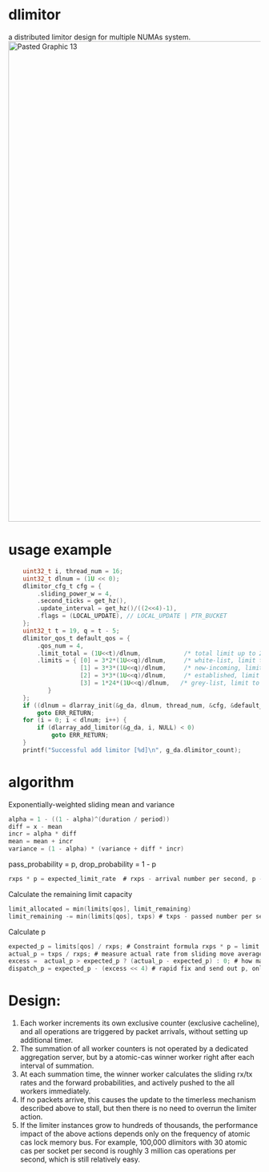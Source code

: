 # dlimitor
a distributed limitor design for multiple NUMAs system.
<img width="959" alt="Pasted Graphic 13" src="https://github.com/user-attachments/assets/603340af-cc3f-488d-8884-5722963f6827">

# usage example
```c
    uint32_t i, thread_num = 16;
    uint32_t dlnum = (1U << 0);
    dlimitor_cfg_t cfg = {
        .sliding_power_w = 4,
        .second_ticks = get_hz(),
        .update_interval = get_hz()/((2<<4)-1),
        .flags = (LOCAL_UPDATE), // LOCAL_UPDATE | PTR_BUCKET
    };
    uint32_t t = 19, q = t - 5;
    dlimitor_qos_t default_qos = {
        .qos_num = 4,
        .limit_total = (1U<<t)/dlnum,            /* total limit up to 2048 Kpps */
        .limits = { [0] = 3*2*(1U<<q)/dlnum,     /* white-list, limit to 3*128=384 Kpps */
                    [1] = 3*3*(1U<<q)/dlnum,     /* new-incoming, limit to 3*192=576 Kpps */
                    [2] = 3*3*(1U<<q)/dlnum,     /* established, limit to 3*192=576 Kpps */
                    [3] = 1*24*(1U<<q)/dlnum,   /* grey-list, limit to 1*24*64=1536 Kpps */
		   }
    };
    if ((dlnum = dlarray_init(&g_da, dlnum, thread_num, &cfg, &default_qos)) < 0)
        goto ERR_RETURN;
    for (i = 0; i < dlnum; i++) {
        if (dlarray_add_limitor(&g_da, i, NULL) < 0)
            goto ERR_RETURN;
    }
    printf("Successful add limitor [%d]\n", g_da.dlimitor_count);
```

# algorithm

Exponentially-weighted sliding mean and variance
```c
alpha = 1 - ((1 - alpha)^(duration / period))
diff = x - mean
incr = alpha * diff
mean = mean + incr
variance = (1 - alpha) * (variance + diff * incr)
```

pass_probability = p, drop_probability = 1 - p
```c
rxps * p = expected_limit_rate  # rxps - arrival number per second, p - probability for pass
```

Calculate the remaining limit capacity
```c
limit_allocated = min(limits[qos], limit_remaining) 
limit_remaining -= min(limits[qos], txps) # txps - passed number per second
```

Calculate p
```c
expected_p = limits[qos] / rxps; # Constraint formula rxps * p = limit for pass probability p
actual_p = txps / rxps; # measure actual rate from sliding move average
excess =  actual_p > expected_p ? (actual_p - expected_p) : 0; # how many percent actually exceeded
dispatch_p = expected_p - (excess << 4) # rapid fix and send out p, only used for next interval
```

# Design:
1. Each worker increments its own exclusive counter (exclusive cacheline), and all operations are triggered by packet arrivals, without setting up additional timer. 
2. The summation of all worker counters is not operated by a dedicated aggregation server, but by a atomic-cas winner worker right after each interval of summation.
3. At each summation time, the winner worker calculates the sliding rx/tx rates and the forward probabilities, and actively pushed to the all workers immediately.
5. If no packets arrive, this causes the update to the timerless mechanism described above to stall, but then there is no need to overrun the limiter action.
6. If the limiter instances grow to hundreds of thousands, the performance impact of the above actions depends only on the frequency of atomic cas lock memory bus. For example, 100,000 dlimitors with 30 atomic cas per socket per second is roughly 3 million cas operations per second, which is still relatively easy.
